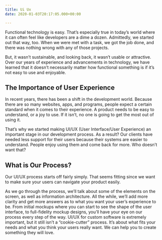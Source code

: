 ```yaml
---
title: Ui Ux
date: 2020-01-03T20:17:05.000+00:00

---
```

Functional technology is easy. That’s especially true in today’s world where it can often feel like developers are a dime a dozen. Admittedly, we started out that way, too. When we were met with a task, we got the job done, and there was nothing wrong with any of those projects.

But, it wasn’t sustainable, and looking back, it wasn’t usable or attractive. Over our years of experience and advancements in technology, we have learned that it doesn’t necessarily matter how functional something is if it’s not easy to use and enjoyable.

## The Importance of User Experience

In recent years, there has been a shift in the development world. Because there are so many websites, apps, and programs, people expect a certain standard when it comes to their experience. A product needs to be easy to understand, or a joy to use. If it isn’t, no one is going to get the most out of using it.

That’s why we started making UI/UX (User Interface/User Experience) an important stage in our development process. As a result? Our clients have needed less support for their users because their systems are easier to understand. People enjoy using them and come back for more. Who doesn’t want that?

## What is Our Process?

Our UI/UX process starts off fairly simply. That seems fitting since we want to make sure your users can navigate your product easily.

As we go through the process, we’ll talk about some of the elements on the screen, as well as information architecture. All the while, we’ll add more clarity and get more answers as to what you want your user’s experience to be. From initial mockups where you can start to see the shape of the user interface, to full-fidelity mockup designs, you’ll have your eye on our process every step of the way. UI/UX for custom software is extremely important, but it still isn’t a “cookie-cutter” process. It’s about what fits your needs and what you think your users really want. We can help you to create something they will love.